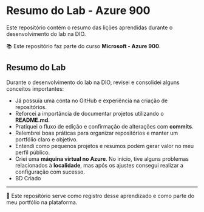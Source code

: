# Resumo do Lab - Azure 900  
Este repositório contém o resumo das lições aprendidas durante o desenvolvimento do lab na DIO.  

📚 Este repositório faz parte do curso **Microsoft - Azure 900**.  

## Resumo do Lab  

Durante o desenvolvimento do lab na DIO, revisei e consolidei alguns conceitos importantes:  

- Já possuía uma conta no GitHub e experiência na criação de repositórios.  
- Reforcei a importância de documentar projetos utilizando o **README.md**.  
- Pratiquei o fluxo de edição e confirmação de alterações com **commits**.  
- Relembrei boas práticas para organizar repositórios e manter um portfólio claro e objetivo.  
- Entendi como pequenos projetos e resumos podem gerar valor no meu perfil público.  
- Criei uma **máquina virtual no Azure**. No início, tive alguns problemas relacionados à **localidade**, mas após os ajustes consegui realizar a configuração com sucesso.  
- BD Criado 

---

📌 Este repositório serve como registro desse aprendizado e como parte do meu portfólio na plataforma.  
